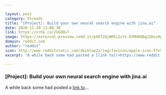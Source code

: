 ```yaml
---

layout: post
category: threads
title: "[Project]: Build your own neural search engine with jina.ai"
date: 2020-11-20 13:08:30
link: https://vrhk.co/2UGOOv7
image: https://external-preview.redd.it/p86T2QjWR5i2cYS-EYMH88BqJ2DvcHpdjlC9GFsW2Sg.jpg?width=900&height=383&auto=webp&crop=900:383,smart&s=fcd9ce7d60ca6355c8ffb34b773d1a2ddbdeaa4d
domain: reddit.com
author: "reddit"
icon: http://www.redditstatic.com/desktop2x/img/favicon/apple-icon-57x57.png
excerpt: "A while back some had posted a [link to](<https://www.reddit.com/r/opensource/comments/gd7w4l/jina_the_cloudnative_neural_search_framework/>)..."

---
```


### [Project]: Build your own neural search engine with jina.ai

A while back some had posted a [link to](<https://www.reddit.com/r/opensource/comments/gd7w4l/jina_the_cloudnative_neural_search_framework/>)...
